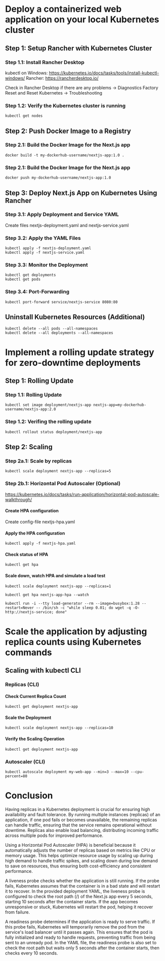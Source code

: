 # Deploy a containerized web application on your local Kubernetes cluster

## Step 1: Setup Rancher with Kubernetes Cluster

### Step 1.1: Install Rancher Desktop

kubectl on Windows: https://kubernetes.io/docs/tasks/tools/install-kubectl-windows/
Rancher: https://rancherdesktop.io/

Check in Rancher Desktop if there are any problems -> Diagnostics
Factory Reset and Reset Kubernetes -> Troubleshooting

### Step 1.2: Verify the Kubernetes cluster is running

```
kubectl get nodes
```

## Step 2: Push Docker Image to a Registry

### Step 2.1: Build the Docker Image for the Next.js app

```
docker build -t my-dockerhub-username/nextjs-app:1.0 .
```

### Step 2.1: Build the Docker Image for the Next.js app

```
docker push my-dockerhub-username/nextjs-app:1.0
```

## Step 3: Deploy Next.js App on Kubernetes Using Rancher

### Step 3.1: Apply Deployment and Service YAML

Create files nextjs-deployment.yaml and nextjs-service.yaml

### Step 3.2: Apply the YAML Files

```
kubectl apply -f nextjs-deployment.yaml
kubectl apply -f nextjs-service.yaml
```

### Step 3.3: Monitor the Deployment

```
kubectl get deployments
kubectl get pods
```

### Step 3.4: Port-Forwarding

```
kubectl port-forward service/nextjs-service 8080:80
```

## Uninstall Kubernetes Resources (Additional)

```
kubectl delete --all pods --all-namespaces
kubectl delete --all deployments --all-namespaces
```

# Implement a rolling update strategy for zero-downtime deployments

## Step 1: Rolling Update

### Step 1.1: Rolling Update

```
kubectl set image deployment/nextjs-app nextjs-app=my-dockerhub-username/nextjs-app:2.0
```

### Step 1.2: Verifing the rolling update

```
kubectl rollout status deployment/nextjs-app
```

## Step 2: Scaling

### Step 2a.1: Scale by replicas

```
kubectl scale deployment nextjs-app --replicas=5
```

### Step 2b.1: Horizontal Pod Autoscaler (Optional)

https://kubernetes.io/docs/tasks/run-application/horizontal-pod-autoscale-walkthrough/

#### Create HPA configuration

Create config-file nextjs-hpa.yaml

#### Apply the HPA configuration

```
kubectl apply -f nextjs-hpa.yaml
```

#### Check status of HPA

```
kubectl get hpa
```

#### Scale down, watch HPA and simulate a load test

```
kubectl scale deployment nextjs-app --replicas=1
```

```
kubectl get hpa nextjs-app-hpa --watch
```

```
kubectl run -i --tty load-generator --rm --image=busybox:1.28 --restart=Never -- /bin/sh -c "while sleep 0.01; do wget -q -O- http://nextjs-service; done"
```

# Scale the application by adjusting replica counts using Kubernetes commands

## Scaling with kubectl CLI

### Replicas (CLI)

#### Check Current Replica Count

```
kubectl get deployment nextjs-app
```

#### Scale the Deployment

```
kubectl scale deployment nextjs-app --replicas=10
```

#### Verify the Scaling Operation

```
kubectl get deployment nextjs-app
```

### Autoscaler (CLI)

```
kubectl autoscale deployment my-web-app --min=3 --max=10 --cpu-percent=80
```

# Conclusion

Having replicas in a Kubernetes deployment is crucial for ensuring high availability and fault tolerance. By running multiple instances (replicas) of an application, if one pod fails or becomes unavailable, the remaining replicas can handle traffic, ensuring that the service remains operational without downtime. Replicas also enable load balancing, distributing incoming traffic across multiple pods for improved performance.

Using a Horizontal Pod Autoscaler (HPA) is beneficial because it automatically adjusts the number of replicas based on metrics like CPU or memory usage. This helps optimize resource usage by scaling up during high demand to handle traffic spikes, and scaling down during low demand to save on resources, thus ensuring both cost-efficiency and consistent performance.

A liveness probe checks whether the application is still running. If the probe fails, Kubernetes assumes that the container is in a bad state and will restart it to recover. In the provided deployment YAML, the liveness probe is configured to check the root path (/) of the Next.js app every 5 seconds, starting 10 seconds after the container starts. If the app becomes unresponsive or stuck, Kubernetes will restart the pod, helping it recover from failure.

A readiness probe determines if the application is ready to serve traffic. If this probe fails, Kubernetes will temporarily remove the pod from the service's load balancer until it passes again. This ensures that the pod is fully initialized and ready to handle requests, preventing traffic from being sent to an unready pod. In the YAML file, the readiness probe is also set to check the root path but waits only 5 seconds after the container starts, then checks every 10 seconds.
